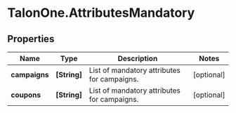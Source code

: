 # TalonOne.AttributesMandatory

## Properties

Name | Type | Description | Notes
------------ | ------------- | ------------- | -------------
**campaigns** | **[String]** | List of mandatory attributes for campaigns. | [optional] 
**coupons** | **[String]** | List of mandatory attributes for campaigns. | [optional] 


